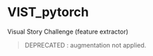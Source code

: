 # VIST_pytorch
Visual Story Challenge (feature extractor)

> DEPRECATED : augmentation not applied.
